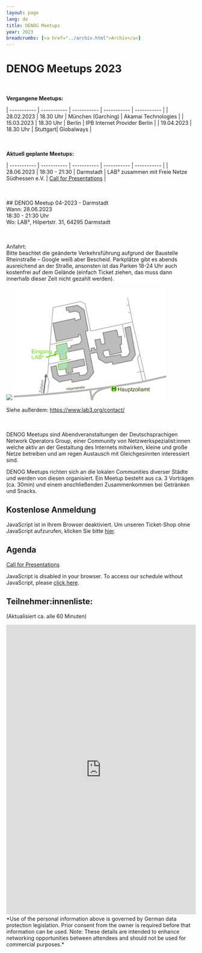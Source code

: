 ```yaml
---
layout: page
lang: de
title: DENOG Meetups
year: 2023
breadcrumbs: [<a href="../archiv.html">Archiv</a>]
---
```


# DENOG Meetups 2023
<br><br>
<b>Vergangene Meetups:</b>

| ----------- | ----------- | ----------- | ----------- | ----------- |
| 28.02.2023 | 18.30 Uhr | München (Garching) | Akamai Technologies |
| 15.03.2023 | 18.30 Uhr | Berlin | IPB Internet Provider Berlin |
| 19.04.2023 | 18.30 Uhr | Stuttgart| Globalways |

<br><br>
<b>Aktuell geplante Meetups:</b>

| ----------- | ----------- | ----------- | ----------- | ----------- |
| 28.06.2023 | 18:30 - 21:30 | Darmstadt | LAB³ zusammen mit Freie Netze Südhessen e.V. | [Call for Presentations](https://pretalx.com/denog-meetup-2023-04/cfp) |

<br>
<br>
## DENOG Meetup 04-2023 - Darmstadt<br>
Wann: 28.06.2023<br>
18:30 - 21:30 Uhr<br>
Wo: LAB³, Hilpertstr. 31, 64295 Darmstadt<br>
<br>
<br>

Anfahrt: <br />
Bitte beachtet die geänderte Verkehrsführung aufgrund der Baustelle Rheinstraße – Google weiß aber Bescheid.
Parkplätze gibt es abends ausreichend an der Straße, ansonsten ist das Parken 18-24 Uhr auch kostenfrei auf dem Gelände (einfach Ticket ziehen, das muss dann innerhalb dieser Zeit nicht gezahlt werden).

<img src="/images/meetups/Anfahrt_LAB3eV.png" style="height:300px;">
<img src="/images/meetups/LAB_Eingang.png" style="height:300px;">

Siehe außerdem: <a href="https://www.lab3.org/contact/">https://www.lab3.org/contact/</a>

<br /> 
<br /> 
DENOG Meetups sind Abendveranstaltungen der Deutschsprachigen Network Operators Group, einer Community von Netzwerkspezialist:innen welche aktiv an der Gestaltung des Internets mitwirken, kleine und große Netze betreiben und am regen Austausch mit Gleichgesinnten interessiert sind.

DENOG Meetups richten sich an die lokalen Communities diverser Städte und werden von diesen organisiert. Ein Meetup besteht aus ca. 3 Vorträgen (ca. 30min) und einem anschließenden Zusammenkommen bei Getränken und Snacks. 

## Kostenlose Anmeldung

<pretix-widget event="https://pretix.eu/denog/denogmeetup23-04/"></pretix-widget>
<noscript>
   <div class="pretix-widget">
        <div class="pretix-widget-info-message">
            JavaScript ist in Ihrem Browser deaktiviert. Um unseren Ticket-Shop ohne JavaScript aufzurufen, klicken Sie bitte <a target="_blank" rel="noopener" href="https://pretix.eu/denog/denogmeetup23-04/">hier</a>.
        </div>
    </div>
</noscript>

## Agenda

[Call for Presentations](https://pretalx.com/denog-meetup-2023-04/cfp)

<pretalx-schedule event-url="https://pretalx.com/denog-meetup-2023-04/" locale="de" format="grid" style="--pretalx-clr-primary: #3aa57c"></pretalx-schedule>
<noscript>
   <div class="pretalx-widget">
        <div class="pretalx-widget-info-message">
            JavaScript is disabled in your browser. To access our schedule without JavaScript,
            please <a target="_blank" href="https://pretalx.com/denog-meetup-2023-04/schedule/">click here</a>.
        </div>
    </div>
</noscript>

## Teilnehmer:innenliste:
(Aktualisiert ca. alle 60 Minuten)<br>
<iframe src="https://www.denog.de/pretix-attendeelist/meetup2023_04/" width="100%" height="768" frameborder="0" scrolling="yes" marginheight="0" marginwidth="0" name="Attendeelist" title="DENOG Meetup 2023-04 Attendees">
</iframe>
<br>
*Use of the personal information above is governed by German data protection legislation. Prior consent from the owner is required before that information can be used. Note: These details are intended to enhance networking opportunities between attendees and should not be used for commercial purposes.*

